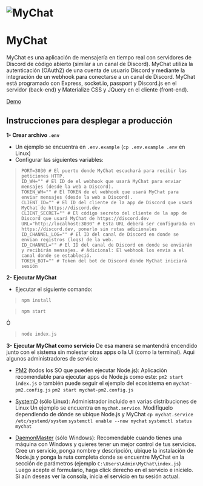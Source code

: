 # ![MyChat](https://i.imgur.com/CAGI9V6.png)

# MyChat
MyChat es una aplicación de mensajería en tiempo real con servidores de Discord de código abierto (similar a un canal de Discord). MyChat utiliza la autenticación (OAuth2) de una cuenta de usuario Discord y mediante la integración de un webhook para conectarse a un canal de Discord. MyChat está programado con Express, socket.io, passport y Discord.js en el servidor (back-end) y Materialize CSS y JQuery en el cliente (front-end).

[Demo](https://mychat-discord.herokuapp.com/)

## Instrucciones para desplegar a producción

**1- Crear archivo `.env`**
- Un ejemplo se encuentra en `.env.example` (`cp .env.example .env` en Linux)
- Configurar las siguientes variables:

> ```ENV
> PORT=3030 # El puerto donde MyChat escuchará para recibir las peticiones HTTP.
> ID_WH="" # El ID de el webhook que usará MyChat para enviar mensajes (desde la web a Discord).
> TOKEN_WH="" # El TOKEN de el webhook que usará MyChat para enviar mensajes (desde la web a Discord).
> CLIENT_ID="" # El ID del cliente de la app de Discord que usará MyChat de https://discord.dev
> CLIENT_SECRET="" # El código secreto del cliente de la app de Discord que usará MyChat de https://discord.dev
> URL="http://localhost:3030" # Esta URL deberá ser configurada en https://discord.dev, ponerlo sin rutas adicionales 
> ID_CHANNEL_LOG="" # El ID del canal de Discord en donde se envian registros (logs) de la web.
> ID_CHANNEL="" # El ID del canal de Discord en donde se enviarán y recibirán mensajes. # Adicional: El webhook los envia a el canal donde se estableció.
> TOKEN_BOT="" # Token del bot de Discord donde MyChat iniciará sesión
> ```

**2- Ejecutar MyChat**
- Ejecutar el siguiente comando:

> ```bash
> npm install
> ```

> ```bash
> npm start
> ```
Ó
> ```bash
> node index.js
> ```

**3- Ejecutar MyChat como servicio**
De esa manera se mantendrá encendido junto con el sistema sin molestar otras apps o la UI (como la terminal).
Aqui algunos administradores de servicio:

- [PM2](https://github.com/Unitech/pm2) (todos los SO que pueden ejecutar Node.js): Aplicación recomendable para ejecutar apps de Node.js como este:
`pm2 start index.js`
o también puede seguir el ejemplo del ecosistema en `mychat-pm2.config.js`
`pm2 start mychat-pm2.config.js`

- [SystemD](https://wiki.debian.org/es/systemd) (sólo Linux): Administrador incluido en varias distribuciones de Linux
Un ejemplo se encuentra en `mychat.service`. Modifíquelo dependiendo de dónde se ubique Node.js y MyChat
`cp mychat.service /etc/systemd/system`
`systemctl enable --now mychat`
`systemctl status mychat`

- [DaemonMaster](https://github.com/TWC-Software/DaemonMaster) (sólo Windows): Recomendable cuando tienes una máquina con Windows y quieres tener un mejor control de tus servicios.
Cree un servicio, ponga nombre y descripción, ubique la instalación de Node.js y ponga la ruta completa donde se encuentre MyChat en la sección de parámetros (ejemplo `C:\Users\Admin\MyChat\index.js`)
Luego acepte el formulario, haga click derecho en el servicio e inícielo.
Si aún deseas ver la consola, inicia el servicio en tu sesión actual.

